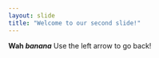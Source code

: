 ```yaml
---
layout: slide
title: "Welcome to our second slide!"
---
```

__Wah *banana*__ 
Use the left arrow to go back!

